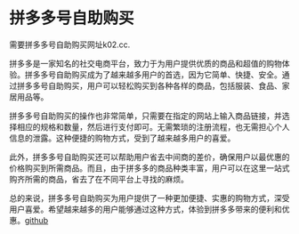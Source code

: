 # 拼多多号自助购买

需要拼多多号自助购买网址k02.cc.

拼多多是一家知名的社交电商平台，致力于为用户提供优质的商品和超值的购物体验。拼多多号自助购买成为了越来越多用户的首选，因为它简单、快捷、安全。通过拼多多号自助购买，用户可以轻松购买到各种各样的商品，包括服装、食品、家居用品等。

拼多多号自助购买的操作也非常简单，只需要在指定的网站上输入商品链接，并选择相应的规格和数量，然后进行支付即可。无需繁琐的注册流程，也无需担心个人信息的泄露。这种便捷的购物方式，受到了越来越多用户的喜爱。

此外，拼多多号自助购买还可以帮助用户省去中间商的差价，确保用户以最优惠的价格购买到所需商品。而且，由于拼多多的商品种类丰富，用户可以在这里一站式购齐所需的商品，省去了在不同平台上寻找的麻烦。

总的来说，拼多多号自助购买为用户提供了一种更加便捷、实惠的购物方式，深受用户喜爱。希望越来越多的用户能够通过这种方式，体验到拼多多带来的便利和优惠。[github](https://github.com)